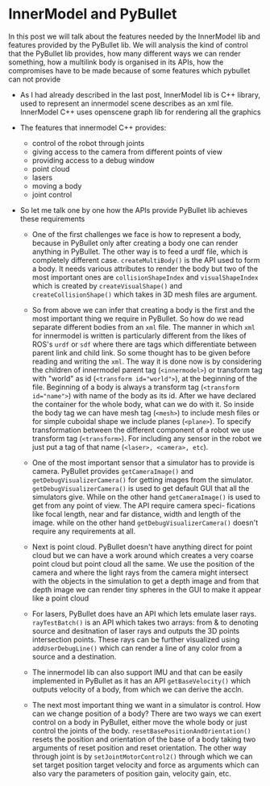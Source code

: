 # InnerModel and PyBullet

In this post we will talk about the features needed by the InnerModel lib and features provided by the
PyBullet lib. We will analysis the kind of control that the PyBullet lib provides, how many different
ways we can render something, how a multilink body is organised in its APIs, how the compromises
have to be made because of some features which pybullet can not provide

- As I had already described in the last post, InnerModel lib is C++ library, used to represent
  an innermodel scene describes as an xml file. InnerModel C++ uses openscene graph lib for rendering
  all the graphics

- The features that innermodel C++ provides:
  - control of the robot through joints
  - giving access to the camera from different points of view
  - providing access to a debug window
  - point cloud
  - lasers
  - moving a body
  - joint control

- So let me talk one by one how the APIs provide PyBullet lib achieves these requirements
  - One of the first challenges we face is how to represent a body, because in PyBullet only after
    creating a body one can render anything in PyBullet. The other way is to feed a urdf file, which
    is completely different case. `createMultiBody()` is the API used to form a body. It needs various
    attributes to render the body but two of the most important ones are `collisionShapeIndex` and
    `visualShapeIndex` which is created by `createVisualShape()` and `createCollisionShape()` which
    takes in 3D mesh files are argument.

  - So from above we can infer that creating a body is the first and the most important thing we require
    in PyBullet. So how do we read separate different bodies from an `xml` file. The manner in which
    `xml` for innermodel is written is particularly different from the likes of ROS's `urdf` or `sdf`
    where there are tags which differentiate between parent link and child link. So some thought has
    to be given before reading and writing the `xml`. The way it is done now is by considering the
    children of innermodel parent tag (`<innermodel>`) or transform tag with "world" as id
    (`<transform id="world">`), at the beginning of the file. Beginning of a body is always a transform
    tag (`<transform id="name">`) with name of the body as its id. After we have declared the container
    for the whole body, what can we do with it. So inside the body tag we can have mesh tag (`<mesh>`)
    to include mesh files or for simple cuboidal shape we include planes (`<plane>`). To specify
    transformation between the different component of a robot we use transform tag (`<transform>`).
    For including any sensor in the robot we just put a tag of that name (`<laser>, <camera>, etc`).

  - One of the most important sensor that a simulator has to provide is camera. PyBullet provides
    `getCameraImage()` and `getDebugVisualizerCamera()` for getting images from the simulator.
    `getDebugVisualizerCamera()` is used to get default GUI that all the simulators give. While on the
    other hand `getCameraImage()` is used to get from any point of view. The API require camera speci-
    fications like focal length, near and far distance, width and length of the image. while on the
    other hand `getDebugVisualizerCamera()` doesn't require any requirements at all.

  - Next is point cloud. PyBullet doesn't have anything direct for point cloud but we can have a work
    around which creates a very coarse point cloud but point cloud all the same. We use the position
    of the camera and where the light rays from the camera might intersect with the objects in the
    simulation to get a depth image and from that depth image we can render tiny spheres in the
    GUI to make it appear like a point cloud

  - For lasers, PyBullet does have an API which lets emulate laser rays. `rayTestBatch()` is an API
    which takes two arrays: from & to denoting source and desitnation of laser rays and outputs the
    3D points intersection points. These rays can be further visualized using `addUserDebugLine()`
    which can render a line of any color from a source and a destination.

  - The innermodel lib can also support IMU and that can be easily implemented in PyBullet as it has
    an API `getBaseVelocity()` which outputs velocity of a body, from which we can derive the accln.

  - The next most important thing we want in a simulator is control. How can we change position of a
    body? There are two ways we can exert control on a body in PyBullet, either move the whole
    body or just control the joints of the body. `resetBasePositionAndOrientation()` resets the position
    and orientation of the base of a body taking two arguments of reset position and reset orientation.
    The other way through joint is by `setJointMotorControl2()` through which we can set target position
    target velocity and force as arguments which can also vary the parameters of position gain,
    velocity gain, etc.







